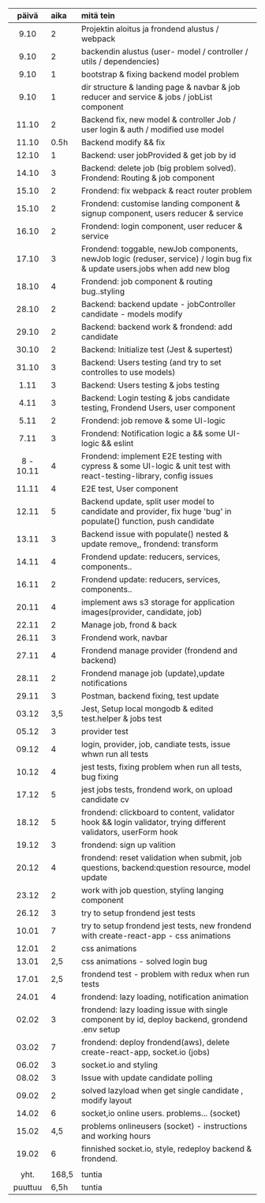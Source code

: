 |   päivä   | aika  | mitä tein                                                                                                                    |
| :-------: | :---- | :--------------------------------------------------------------------------------------------------------------------------- |
|   9.10    | 2     | Projektin aloitus ja frondend alustus / webpack                                                                              |
|   9.10    | 2     | backendin alustus (user- model / controller / utils / dependencies)                                                          |
|   9.10    | 1     | bootstrap & fixing backend model problem                                                                                     |
|   9.10    | 1     | dir structure & landing page & navbar & job reducer and service & jobs / jobList component                                   |
|   11.10   | 2     | Backend fix, new model & controller Job / user login & auth / modified use model                                             |
|   11.10   | 0.5h  | Backend modify && fix                                                                                                        |
|   12.10   | 1     | Backend: user jobProvided & get job by id                                                                                    |
|   14.10   | 3     | Backend: delete job (big problem solved). Frondend: Routing & job component                                                  |
|   15.10   | 2     | Frondend: fix webpack & react router problem                                                                                 |
|   15.10   | 2     | Frondend: customise landing component & signup component, users reducer & service                                            |
|   16.10   | 2     | Frondend: login component, user reducer & service                                                                            |
|   17.10   | 3     | Frondend: toggable, newJob components, newJob logic (reduser, service) / login bug fix & update users.jobs when add new blog |
|   18.10   | 4     | Frondend: job component & routing bug..styling                                                                               |
|   28.10   | 2     | Backend: backend update - jobController candidate - models modify                                                            |
|   29.10   | 2     | Backend: backend work & frondend: add candidate                                                                              |
|   30.10   | 2     | Backend: Initialize test (Jest & supertest)                                                                                  |
|   31.10   | 3     | Backend: Users testing (and try to set controlles to use models)                                                             |
|   1.11    | 3     | Backend: Users testing & jobs testing                                                                                        |
|   4.11    | 3     | Backend: Login testing & jobs candidate testing, Frondend Users, user component                                              |
|   5.11    | 2     | Frondend: job remove & some UI-logic                                                                                         |
|   7.11    | 3     | Frondend: Notification logic a && some UI-logic && eslint                                                                    |
| 8 - 10.11 | 4     | Frondend: implement E2E testing with cypress & some UI-logic & unit test with react-testing-library, config issues           |
|   11.11   | 4     | E2E test, User component                                                                                                     |
|   12.11   | 5     | Backend update, split user model to candidate and provider, fix huge 'bug' in populate() function, push candidate            |
|   13.11   | 3     | Backend issue with populate() nested & update remove,, frondend: transform                                                   |
|   14.11   | 4     | Frondend update: reducers, services, components..                                                                            |
|   16.11   | 2     | Frondend update: reducers, services, components..                                                                            |
|   20.11   | 4     | implement aws s3 storage for application images(provider, candidate, job)                                                    |
|   22.11   | 2     | Manage job, frond & back                                                                                                     |
|   26.11   | 3     | Frondend work, navbar                                                                                                        |
|   27.11   | 4     | Frondend manage provider (frondend and backend)                                                                              |
|   28.11   | 2     | Frondend manage job (update),update notifications                                                                            |
|   29.11   | 3     | Postman, backend fixing, test update                                                                                         |
|   03.12   | 3,5   | Jest, Setup local mongodb & edited test.helper & jobs test                                                                   |
|   05.12   | 3     | provider test                                                                                                                |
|   09.12   | 4     | login, provider, job, candiate tests, issue whwn run all tests                                                               |
|   10.12   | 4     | jest tests, fixing problem when run all tests, bug fixing                                                                    |
|   17.12   | 5     | jest jobs tests, frondend work, on upload candidate cv                                                                       |
|   18.12   | 5     | frondend: clickboard to content, validator hook && login validator, trying different validators, userForm hook               |
|   19.12   | 3     | frondend: sign up valition                                                                                                   |
|   20.12   | 4     | frondend: reset validation when submit, job questions, backend:question resource, model update                               |
|   23.12   | 2     | work with job question, styling langing component                                                                            |
|   26.12   | 3     | try to setup frondend jest tests                                                                                             |
|   10.01   | 7     | try to setup frondend jest tests, new frondend with create-react-app - css animations                                        |
|   12.01   | 2     | css animations                                                                                                               |
|   13.01   | 2,5   | css animations - solved login bug                                                                                            |
|   17.01   | 2,5   | frondend test - problem with redux when run tests                                                                            |
|   24.01   | 4     | frondend: lazy loading, notification animation                                                                               |
|   02.02   | 3     | frondend: lazy loading issue with single component by id, deploy backend, grondend .env setup                                |
|   03.02   | 7     | frondend: deploy frondend(aws), delete create-react-app, socket.io (jobs)                                                    |
|   06.02   | 3     | socket.io and styling                                                                                                        |
|   08.02   | 3     | Issue with update candidate polling                                                                                          |
|   09.02   | 2     | solved lazyload when get single candidate , modify layout                                                                    |
|   14.02   | 6     | socket,io online users. problems... (socket)                                                                                 |
|   15.02   | 4,5   | problems onlineusers (socket) - instructions and working hours                                                               |
|   19.02   | 6     | finnished socket.io, style, redeploy backend & frondend.                                                                     |
|           |       |                                                                                                                              |
|   yht.    | 168,5 | tuntia                                                                                                                       |
|  puuttuu  | 6,5h  | tuntia                                                                                                                       |
